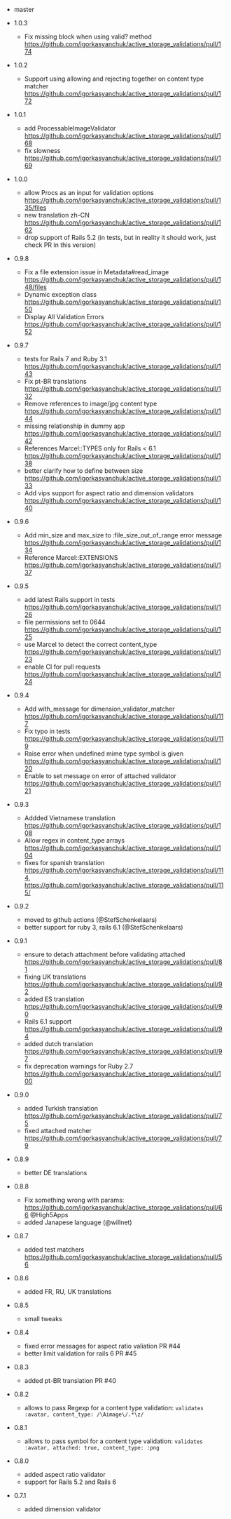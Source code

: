- master

- 1.0.3
  - Fix missing block when using valid? method https://github.com/igorkasyanchuk/active_storage_validations/pull/174

- 1.0.2
  - Support using allowing and rejecting together on content type matcher https://github.com/igorkasyanchuk/active_storage_validations/pull/172

- 1.0.1
  - add ProcessableImageValidator https://github.com/igorkasyanchuk/active_storage_validations/pull/168
  - fix slowness https://github.com/igorkasyanchuk/active_storage_validations/pull/169

- 1.0.0
  - allow Procs as an input for validation options https://github.com/igorkasyanchuk/active_storage_validations/pull/135/files
  - new translation zh-CN https://github.com/igorkasyanchuk/active_storage_validations/pull/162
  - drop support of Rails 5.2 (in tests, but in reality it should work, just check PR in this version)

- 0.9.8
  - Fix a file extension issue in Metadata#read_image https://github.com/igorkasyanchuk/active_storage_validations/pull/148/files
  - Dynamic exception class https://github.com/igorkasyanchuk/active_storage_validations/pull/150
  - Display All Validation Errors https://github.com/igorkasyanchuk/active_storage_validations/pull/152

- 0.9.7
  - tests for Rails 7 and Ruby 3.1 https://github.com/igorkasyanchuk/active_storage_validations/pull/143
  - Fix pt-BR translations https://github.com/igorkasyanchuk/active_storage_validations/pull/132
  - Remove references to image/jpg content type https://github.com/igorkasyanchuk/active_storage_validations/pull/144
  - missing relationship in dummy app https://github.com/igorkasyanchuk/active_storage_validations/pull/142
  - References Marcel::TYPES only for Rails < 6.1 https://github.com/igorkasyanchuk/active_storage_validations/pull/138
  - better clarify how to define between size https://github.com/igorkasyanchuk/active_storage_validations/pull/133
  - Add vips support for aspect ratio and dimension validators https://github.com/igorkasyanchuk/active_storage_validations/pull/140

- 0.9.6
  - Add min_size and max_size to :file_size_out_of_range error message https://github.com/igorkasyanchuk/active_storage_validations/pull/134
  - Reference Marcel::EXTENSIONS https://github.com/igorkasyanchuk/active_storage_validations/pull/137

- 0.9.5
  - add latest Rails support in tests https://github.com/igorkasyanchuk/active_storage_validations/pull/126
  - file permissions set to 0644 https://github.com/igorkasyanchuk/active_storage_validations/pull/125
  - use Marcel to detect the correct content_type https://github.com/igorkasyanchuk/active_storage_validations/pull/123
  - enable CI for pull requests https://github.com/igorkasyanchuk/active_storage_validations/pull/124

- 0.9.4
  - Add with_message for dimension_validator_matcher  https://github.com/igorkasyanchuk/active_storage_validations/pull/117
  - Fix typo in tests https://github.com/igorkasyanchuk/active_storage_validations/pull/119
  - Raise error when undefined mime type symbol is given https://github.com/igorkasyanchuk/active_storage_validations/pull/120
  - Enable to set message on error of attached validator https://github.com/igorkasyanchuk/active_storage_validations/pull/121


- 0.9.3
  - Addded Vietnamese translation https://github.com/igorkasyanchuk/active_storage_validations/pull/108
  - Allow regex in content_type arrays https://github.com/igorkasyanchuk/active_storage_validations/pull/104
  - fixes for spanish translation https://github.com/igorkasyanchuk/active_storage_validations/pull/114, https://github.com/igorkasyanchuk/active_storage_validations/pull/115/

- 0.9.2
  - moved to github actions (@StefSchenkelaars)
  - better support for ruby 3, rails 6.1 (@StefSchenkelaars)

- 0.9.1
  - ensure to detach attachment before validating attached https://github.com/igorkasyanchuk/active_storage_validations/pull/81
  - fixing UK translations https://github.com/igorkasyanchuk/active_storage_validations/pull/92
  - added ES translation https://github.com/igorkasyanchuk/active_storage_validations/pull/90
  - Rails 6.1 support https://github.com/igorkasyanchuk/active_storage_validations/pull/94
  - added dutch translation https://github.com/igorkasyanchuk/active_storage_validations/pull/97
  - fix deprecation warnings for Ruby 2.7 https://github.com/igorkasyanchuk/active_storage_validations/pull/100

- 0.9.0
  - added Turkish translation https://github.com/igorkasyanchuk/active_storage_validations/pull/75
  - fixed attached matcher https://github.com/igorkasyanchuk/active_storage_validations/pull/79

- 0.8.9
  - better DE translations

- 0.8.8
  - Fix something wrong with params: https://github.com/igorkasyanchuk/active_storage_validations/pull/66 @High5Apps
  - added Janapese language (@willnet)

- 0.8.7
  - added test matchers https://github.com/igorkasyanchuk/active_storage_validations/pull/56

- 0.8.6
  - added FR, RU, UK translations

- 0.8.5
  - small tweaks

- 0.8.4
  - fixed error messages for aspect ratio valiation PR #44
  - better limit validation for rails 6 PR #45

- 0.8.3
  - added pt-BR translation PR #40

- 0.8.2
  - allows to pass Regexp for a content type validation: `validates :avatar, content_type: /\Aimage\/.*\z/`

- 0.8.1
  - allows to pass symbol for a content type validation: `validates :avatar, attached: true, content_type: :png`

- 0.8.0
  - added aspect ratio validator
  - support for Rails 5.2 and Rails 6

- 0.7.1
  - added dimension validator
